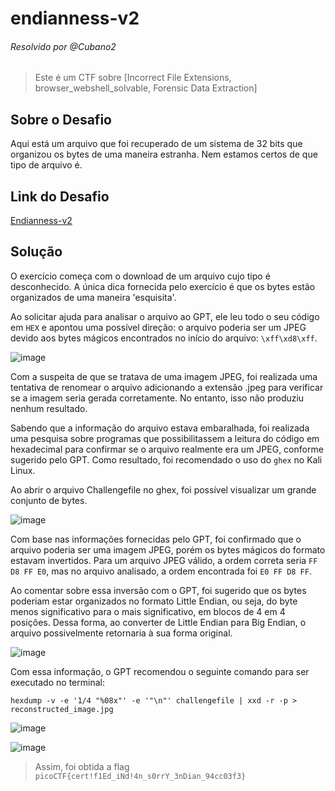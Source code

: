 # endianness-v2
###### Resolvido por @Cubano2
> Este é um CTF sobre [Incorrect File Extensions, browser_webshell_solvable, Forensic Data Extraction]

## Sobre o Desafio
Aqui está um arquivo que foi recuperado de um sistema de 32 bits que organizou os bytes de uma maneira estranha. Nem estamos certos de que tipo de arquivo é.

## Link do Desafio
[Endianness-v2](https://play.picoctf.org/practice/challenge/415) <br>

## Solução  

O exercício começa com o download de um arquivo cujo tipo é desconhecido. A única dica fornecida pelo exercício é que os bytes estão organizados de uma maneira 'esquisita'.

Ao solicitar ajuda para analisar o arquivo ao GPT, ele leu todo o seu código em `HEX` e apontou uma possível direção: o arquivo poderia ser um JPEG devido aos bytes mágicos encontrados no início do arquivo: `\xff\xd8\xff`.

![image](https://github.com/user-attachments/assets/f1ef58a5-a273-404c-adf6-0726157337e3)

Com a suspeita de que se tratava de uma imagem JPEG, foi realizada uma tentativa de renomear o arquivo adicionando a extensão .jpeg para verificar se a imagem seria gerada corretamente. No entanto, isso não produziu nenhum resultado.

Sabendo que a informação do arquivo estava embaralhada, foi realizada uma pesquisa sobre programas que possibilitassem a leitura do código em hexadecimal para confirmar se o arquivo realmente era um JPEG, conforme sugerido pelo GPT. Como resultado, foi recomendado o uso do `ghex` no Kali Linux.

Ao abrir o arquivo Challengefile no ghex, foi possível visualizar um grande conjunto de bytes.

![image](https://github.com/user-attachments/assets/5d31f29b-2b7c-4afa-9905-cfff81e401e7)

Com base nas informações fornecidas pelo GPT, foi confirmado que o arquivo poderia ser uma imagem JPEG, porém os bytes mágicos do formato estavam invertidos. Para um arquivo JPEG válido, a ordem correta seria `FF D8 FF E0`, mas no arquivo analisado, a ordem encontrada foi `E0 FF D8 FF`.

Ao comentar sobre essa inversão com o GPT, foi sugerido que os bytes poderiam estar organizados no formato Little Endian, ou seja, do byte menos significativo para o mais significativo, em blocos de 4 em 4 posições. Dessa forma, ao converter de Little Endian para Big Endian, o arquivo possivelmente retornaria à sua forma original.

![image](https://github.com/user-attachments/assets/9013f3b6-8e9e-433e-ad93-747756d01a3d)

Com essa informação, o GPT recomendou o seguinte comando para ser executado no terminal:

`hexdump -v -e '1/4 "%08x"' -e '"\n"' challengefile | xxd -r -p > reconstructed_image.jpg`

![image](https://github.com/user-attachments/assets/18368921-098c-4b21-8370-ff060d704e4f)

![image](https://github.com/user-attachments/assets/9e1cf0fe-7db7-4da2-800b-dc4e5b3a192a)

> Assim, foi obtida a flag `picoCTF{cert!f1Ed_iNd!4n_s0rrY_3nDian_94cc03f3}`
